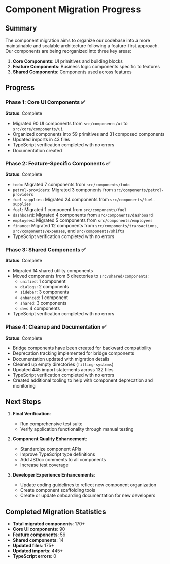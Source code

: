 # Component Migration Progress

## Summary

The component migration aims to organize our codebase into a more maintainable and scalable architecture following a feature-first approach. Our components are being reorganized into three key areas:

1. **Core Components**: UI primitives and building blocks
2. **Feature Components**: Business logic components specific to features
3. **Shared Components**: Components used across features

## Progress

### Phase 1: Core UI Components ✅

**Status**: Complete

- Migrated 90 UI components from `src/components/ui` to `src/core/components/ui`
- Organized components into 59 primitives and 31 composed components
- Updated imports in 43 files
- TypeScript verification completed with no errors
- Documentation created

### Phase 2: Feature-Specific Components ✅

**Status**: Complete

- `todo`: Migrated 7 components from `src/components/todo`
- `petrol-providers`: Migrated 3 components from `src/components/petrol-providers`
- `fuel-supplies`: Migrated 24 components from `src/components/fuel-supplies`
- `fuel`: Migrated 1 component from `src/components/fuel`
- `dashboard`: Migrated 4 components from `src/components/dashboard`
- `employees`: Migrated 5 components from `src/components/employees`
- `finance`: Migrated 12 components from `src/components/transactions`, `src/components/expenses`, and `src/components/shifts`
- TypeScript verification completed with no errors

### Phase 3: Shared Components ✅

**Status**: Complete

- Migrated 14 shared utility components
- Moved components from 6 directories to `src/shared/components`:
  - `unified`: 1 component
  - `dialogs`: 2 components
  - `sidebar`: 3 components
  - `enhanced`: 1 component
  - `shared`: 3 components
  - `dev`: 4 components
- TypeScript verification completed with no errors

### Phase 4: Cleanup and Documentation ✅

**Status**: Complete

- Bridge components have been created for backward compatibility
- Deprecation tracking implemented for bridge components
- Documentation updated with migration details
- Cleaned up empty directories (`filling-systems`)
- Updated 445 import statements across 132 files
- TypeScript verification completed with no errors
- Created additional tooling to help with component deprecation and monitoring

## Next Steps

1. **Final Verification**:
   - Run comprehensive test suite
   - Verify application functionality through manual testing

2. **Component Quality Enhancement**:
   - Standardize component APIs
   - Improve TypeScript type definitions
   - Add JSDoc comments to all components
   - Increase test coverage

3. **Developer Experience Enhancements**:
   - Update coding guidelines to reflect new component organization
   - Create component scaffolding tools
   - Create or update onboarding documentation for new developers

## Completed Migration Statistics

- **Total migrated components**: 170+
- **Core UI components**: 90 
- **Feature components**: 56
- **Shared components**: 14
- **Updated files**: 175+
- **Updated imports**: 445+
- **TypeScript errors**: 0 